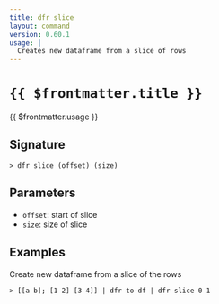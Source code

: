 ```yaml
---
title: dfr slice
layout: command
version: 0.60.1
usage: |
  Creates new dataframe from a slice of rows
---
```


# `{{ $frontmatter.title }}`

<div style='white-space: pre-wrap;'>{{ $frontmatter.usage }}</div>

## Signature

```> dfr slice (offset) (size)```

## Parameters

 -  `offset`: start of slice
 -  `size`: size of slice

## Examples

Create new dataframe from a slice of the rows
```shell
> [[a b]; [1 2] [3 4]] | dfr to-df | dfr slice 0 1
```
